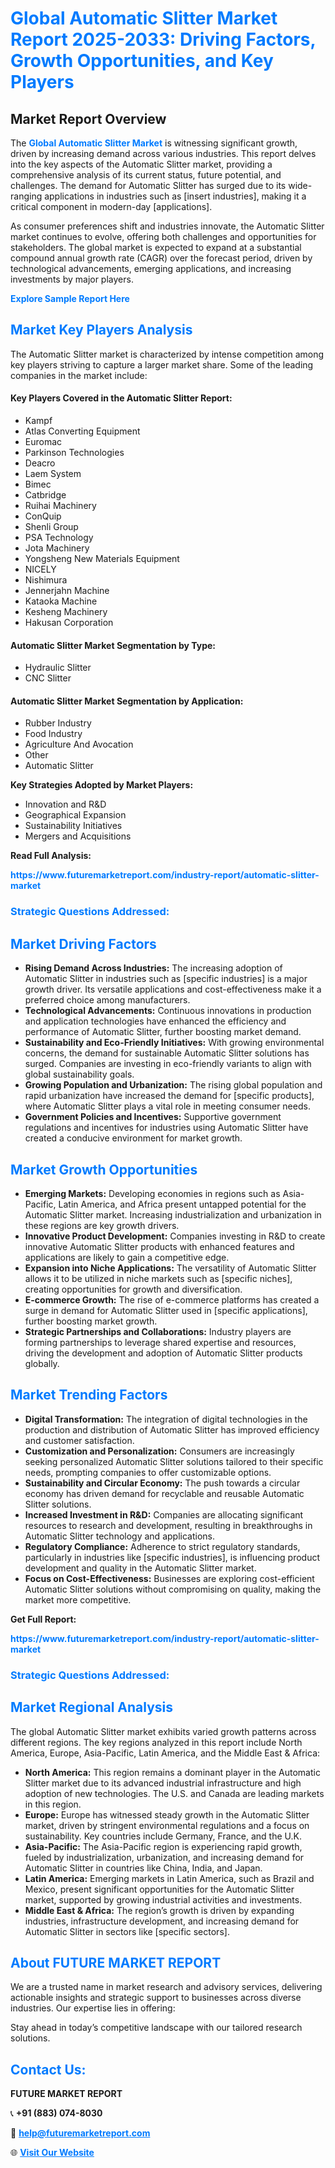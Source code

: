 <h1 style="color: #007BFF;">Global Automatic Slitter Market Report 2025-2033: Driving Factors, Growth Opportunities, and Key Players</h1>

<section id="overview">
<h2>Market Report Overview</h2>
<p>The <a href="https://www.futuremarketreport.com/industry-report/automatic-slitter-market" style="color: #007BFF; text-decoration: none;"><strong>Global Automatic Slitter Market</strong></a> is witnessing significant growth, driven by increasing demand across various industries. This report delves into the key aspects of the Automatic Slitter market, providing a comprehensive analysis of its current status, future potential, and challenges. The demand for Automatic Slitter has surged due to its wide-ranging applications in industries such as [insert industries], making it a critical component in modern-day [applications].</p>
<p>As consumer preferences shift and industries innovate, the Automatic Slitter market continues to evolve, offering both challenges and opportunities for stakeholders. The global market is expected to expand at a substantial compound annual growth rate (CAGR) over the forecast period, driven by technological advancements, emerging applications, and increasing investments by major players.</p>
</section>

<section id="overview">
<p><a href="https://www.futuremarketreport.com/request-sample/reportId=111600" style="color: #007BFF; text-decoration: none;"><strong>Explore Sample Report Here</strong></a></p>
</section>

<section id="key-players">
<h2 style="color: #007BFF;">Market Key Players Analysis</h2>
<p>The Automatic Slitter market is characterized by intense competition among key players striving to capture a larger market share. Some of the leading companies in the market include:</p>
<h4>Key Players Covered in the Automatic Slitter Report:</h4>
<ul><li>Kampf</li><li>Atlas Converting Equipment</li><li>Euromac</li><li>Parkinson Technologies</li><li>Deacro</li><li>Laem System</li><li>Bimec</li><li>Catbridge</li><li>Ruihai Machinery</li><li>ConQuip</li><li>Shenli Group</li><li>PSA Technology</li><li>Jota Machinery</li><li>Yongsheng New Materials Equipment</li><li>NICELY</li><li>Nishimura</li><li>Jennerjahn Machine</li><li>Kataoka Machine</li><li>Kesheng Machinery</li><li>Hakusan Corporation</li></ul>
<h4>Automatic Slitter Market Segmentation by Type:</h4>
<ul><li>Hydraulic Slitter</li><li>CNC Slitter</li></ul>

<h4>Automatic Slitter Market Segmentation by Application:</h4>
<ul><li>Rubber Industry</li><li>Food Industry</li><li>Agriculture And Avocation</li><li>Other</li><li>Automatic Slitter</li></ul>
<p><strong>Key Strategies Adopted by Market Players:</strong></p>
<ul>
<li>Innovation and R&D</li>
<li>Geographical Expansion</li>
<li>Sustainability Initiatives</li>
<li>Mergers and Acquisitions</li>
</ul>
</section>

<section>
<p><strong>Read Full Analysis: </strong></p><a href="https://www.futuremarketreport.com/industry-report/automatic-slitter-market" style="color: #007BFF; text-decoration: none;"><strong>https://www.futuremarketreport.com/industry-report/automatic-slitter-market</strong></a>
<h3 style="color: #007BFF;">Strategic Questions Addressed:</h3>
</section>

<section id="driving-factors">
<h2 style="color: #007BFF;">Market Driving Factors</h2>
<ul>
<li><strong>Rising Demand Across Industries:</strong> The increasing adoption of Automatic Slitter in industries such as [specific industries] is a major growth driver. Its versatile applications and cost-effectiveness make it a preferred choice among manufacturers.</li>
<li><strong>Technological Advancements:</strong> Continuous innovations in production and application technologies have enhanced the efficiency and performance of Automatic Slitter, further boosting market demand.</li>
<li><strong>Sustainability and Eco-Friendly Initiatives:</strong> With growing environmental concerns, the demand for sustainable Automatic Slitter solutions has surged. Companies are investing in eco-friendly variants to align with global sustainability goals.</li>
<li><strong>Growing Population and Urbanization:</strong> The rising global population and rapid urbanization have increased the demand for [specific products], where Automatic Slitter plays a vital role in meeting consumer needs.</li>
<li><strong>Government Policies and Incentives:</strong> Supportive government regulations and incentives for industries using Automatic Slitter have created a conducive environment for market growth.</li>
</ul>
</section>

<section id="growth-opportunities">
<h2 style="color: #007BFF;">Market Growth Opportunities</h2>
<ul>
<li><strong>Emerging Markets:</strong> Developing economies in regions such as Asia-Pacific, Latin America, and Africa present untapped potential for the Automatic Slitter market. Increasing industrialization and urbanization in these regions are key growth drivers.</li>
<li><strong>Innovative Product Development:</strong> Companies investing in R&D to create innovative Automatic Slitter products with enhanced features and applications are likely to gain a competitive edge.</li>
<li><strong>Expansion into Niche Applications:</strong> The versatility of Automatic Slitter allows it to be utilized in niche markets such as [specific niches], creating opportunities for growth and diversification.</li>
<li><strong>E-commerce Growth:</strong> The rise of e-commerce platforms has created a surge in demand for Automatic Slitter used in [specific applications], further boosting market growth.</li>
<li><strong>Strategic Partnerships and Collaborations:</strong> Industry players are forming partnerships to leverage shared expertise and resources, driving the development and adoption of Automatic Slitter products globally.</li>
</ul>
</section>

<section id="trending-factors">
<h2 style="color: #007BFF;">Market Trending Factors</h2>
<ul>
<li><strong>Digital Transformation:</strong> The integration of digital technologies in the production and distribution of Automatic Slitter has improved efficiency and customer satisfaction.</li>
<li><strong>Customization and Personalization:</strong> Consumers are increasingly seeking personalized Automatic Slitter solutions tailored to their specific needs, prompting companies to offer customizable options.</li>
<li><strong>Sustainability and Circular Economy:</strong> The push towards a circular economy has driven demand for recyclable and reusable Automatic Slitter solutions.</li>
<li><strong>Increased Investment in R&D:</strong> Companies are allocating significant resources to research and development, resulting in breakthroughs in Automatic Slitter technology and applications.</li>
<li><strong>Regulatory Compliance:</strong> Adherence to strict regulatory standards, particularly in industries like [specific industries], is influencing product development and quality in the Automatic Slitter market.</li>
<li><strong>Focus on Cost-Effectiveness:</strong> Businesses are exploring cost-efficient Automatic Slitter solutions without compromising on quality, making the market more competitive.</li>
</ul>
</section>

<section>
<p><strong>Get Full Report: </strong></p><a href="https://www.futuremarketreport.com/industry-report/automatic-slitter-market" style="color: #007BFF; text-decoration: none;"><strong>https://www.futuremarketreport.com/industry-report/automatic-slitter-market</strong></a>
<h3 style="color: #007BFF;">Strategic Questions Addressed:</h3>
</section>


<section id="regional-analysis">
<h2 style="color: #007BFF;">Market Regional Analysis</h2>
<p>The global Automatic Slitter market exhibits varied growth patterns across different regions. The key regions analyzed in this report include North America, Europe, Asia-Pacific, Latin America, and the Middle East & Africa:</p>
<ul>
<li><strong>North America:</strong> This region remains a dominant player in the Automatic Slitter market due to its advanced industrial infrastructure and high adoption of new technologies. The U.S. and Canada are leading markets in this region.</li>
<li><strong>Europe:</strong> Europe has witnessed steady growth in the Automatic Slitter market, driven by stringent environmental regulations and a focus on sustainability. Key countries include Germany, France, and the U.K.</li>
<li><strong>Asia-Pacific:</strong> The Asia-Pacific region is experiencing rapid growth, fueled by industrialization, urbanization, and increasing demand for Automatic Slitter in countries like China, India, and Japan.</li>
<li><strong>Latin America:</strong> Emerging markets in Latin America, such as Brazil and Mexico, present significant opportunities for the Automatic Slitter market, supported by growing industrial activities and investments.</li>
<li><strong>Middle East & Africa:</strong> The region’s growth is driven by expanding industries, infrastructure development, and increasing demand for Automatic Slitter in sectors like [specific sectors].</li>
</ul>
</section>

<footer>
<h2 style="color: #007BFF;">About FUTURE MARKET REPORT</h2>
<p>We are a trusted name in market research and advisory services, delivering actionable insights and strategic support to businesses across diverse industries. Our expertise lies in offering:</p>

<p>Stay ahead in today’s competitive landscape with our tailored research solutions.</p>

<h2 style="color: #007BFF;">Contact Us:</h2>
<p><strong>FUTURE MARKET REPORT</strong></p>
<p>📞 <strong>+91 (883) 074-8030</strong></p>
<p>📧 <strong><a href="mailto:help@futuremarketreport.com" style="color: #007BFF;">help@futuremarketreport.com</a></strong></p>
<p>🌐 <strong><a href="https://www.futuremarketreport.com/" style="color: #007BFF;">Visit Our Website</a></strong></p>
</footer>